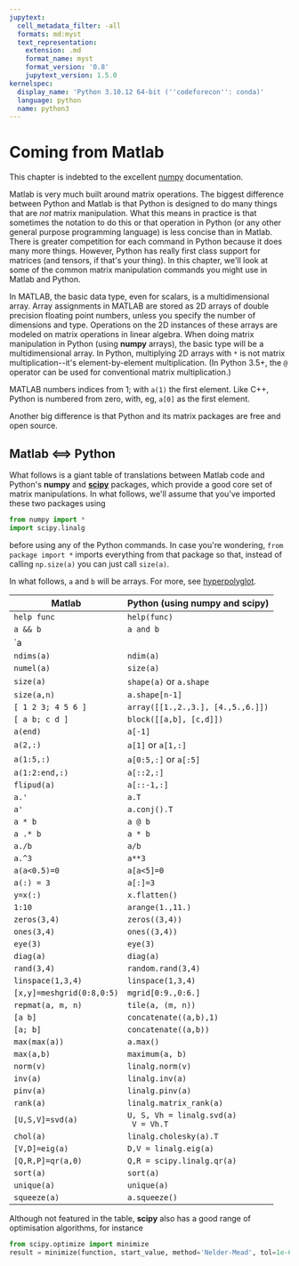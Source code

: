 ```yaml
---
jupytext:
  cell_metadata_filter: -all
  formats: md:myst
  text_representation:
    extension: .md
    format_name: myst
    format_version: '0.8'
    jupytext_version: 1.5.0
kernelspec:
  display_name: 'Python 3.10.12 64-bit (''codeforecon'': conda)'
  language: python
  name: python3
---
```


# Coming from Matlab

This chapter is indebted to the excellent [numpy](https://numpy.org/doc/stable/user/numpy-for-matlab-users.html) documentation.

Matlab is very much built around matrix operations. The biggest difference between Python and Matlab is that Python is designed to do many things that are *not* matrix manipulation. What this means in practice is that sometimes the notation to do this or that operation in Python (or any other general purpose programming language) is less concise than in Matlab. There is greater competition for each command in Python because it does many more things. However, Python has really first class support for matrices (and tensors, if that's your thing). In this chapter, we'll look at some of the common matrix manipulation commands you might use in Matlab and Python.

In MATLAB, the basic data type, even for scalars, is a multidimensional array. Array assignments in MATLAB are stored as 2D arrays of double precision floating point numbers, unless you specify the number of dimensions and type. Operations on the 2D instances of these arrays are modeled on matrix operations in linear algebra. When doing matrix manipulation in Python (using **numpy** arrays), the basic type will be a multidimensional array. In Python, multiplying 2D arrays with `*` is not matrix multiplication--it's element-by-element multiplication. (In Python 3.5+, the `@` operator can be used for conventional matrix multiplication.)

MATLAB numbers indices from 1; with `a(1)` the first element. Like C++, Python is numbered from zero, with, eg, `a[0]` as the first element.

Another big difference is that Python and its matrix packages are free and open source.

## Matlab <==> Python

What follows is a giant table of translations between Matlab code and Python's **numpy** and [**scipy**](https://www.scipy.org/) packages, which provide a good core set of matrix manipulations. In what follows, we'll assume that you've imported these two packages using

```python
from numpy import *
import scipy.linalg
```

before using any of the Python commands. In case you're wondering, `from package import *` imports everything from that package so that, instead of calling `np.size(a)` you can just call `size(a)`.

In what follows, `a` and `b` will be arrays. For more, see [hyperpolyglot](https://hyperpolyglot.org/numerical-analysis).

| Matlab      | Python (using numpy and scipy) |
| ----------- | ----------- |
| `help func`      | `help(func)`       |
| `a && b`   |  `a and b`    |
| `a || b`   | `a or b`       |
| `ndims(a)`   | `ndim(a)`    |
| `numel(a)`   | `size(a)`    |
| `size(a)`   | `shape(a)` or `a.shape` |
| `size(a,n)`   | `a.shape[n-1]`      |
| `[ 1 2 3; 4 5 6 ]`   | `array([[1.,2.,3.], [4.,5.,6.]])` |
| `[ a b; c d ]`   | `block([[a,b], [c,d]])`   |
| `a(end)`   | `a[-1]`      |
| `a(2,:)`   | `a[1]` or `a[1,:]`      |
| `a(1:5,:)`   | `a[0:5,:]` or `a[:5]`     |
| `a(1:2:end,:)`   | `a[::2,:]`      |
| `flipud(a)`   | `a[::-1,:]`      |
| `a.'`   | `a.T`      |
| `a'`   | `a.conj().T`      |
| `a * b`   | `a @ b`      |
| `a .* b`   | `a * b`      |
| `a./b`   | `a/b`      |
| `a.^3`   | `a**3`      |
| `a(a<0.5)=0`   | `a[a<5]=0`      |
| `a(:) = 3`   | `a[:]=3`      |
| `y=x(:)`   | `x.flatten()`      |
| `1:10`   | `arange(1.,11.)`      |
| `zeros(3,4)`   | `zeros((3,4))`      |
| `ones(3,4)`   | `ones((3,4))`      |
| `eye(3)`   | `eye(3)`      |
| `diag(a)`   | `diag(a)`      |
| `rand(3,4)`   | `random.rand(3,4)`      |
| `linspace(1,3,4)`  | `linspace(1,3,4)`      |
| `[x,y]=meshgrid(0:8,0:5)`  | `mgrid[0:9.,0:6.]` |
| `repmat(a, m, n)`  | `tile(a, (m, n))` |
| `[a b]`  | `concatenate((a,b),1)`|
| `[a; b]`  | `concatenate((a,b))` |
| `max(max(a))`  | `a.max()` |
| `max(a,b)`  | `maximum(a, b)` |
| `norm(v)`  | `linalg.norm(v)` |
| `inv(a)`  | `linalg.inv(a)` |
| `pinv(a)`  | `linalg.pinv(a)` |
| `rank(a)`  | `linalg.matrix_rank(a)` |
| `[U,S,V]=svd(a)`  | <code>U, S, Vh = linalg.svd(a) <br> V = Vh.T </code> |
| `chol(a)`  | `linalg.cholesky(a).T` |
| `[V,D]=eig(a)`  | `D,V = linalg.eig(a)` |
| `[Q,R,P]=qr(a,0)`  | `Q,R = scipy.linalg.qr(a)` |
| `sort(a)`  | `sort(a)` |
| `unique(a)`  | `unique(a)` |
| `squeeze(a)`  | `a.squeeze()` |

Although not featured in the table, **scipy** also has a good range of optimisation algorithms, for instance

```python
from scipy.optimize import minimize
result = minimize(function, start_value, method='Nelder-Mead', tol=1e-6)
```
